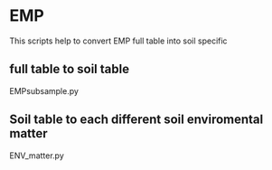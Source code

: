 # EMP

This scripts help to convert EMP full table into soil specific

## full table to soil table
EMPsubsample.py

## Soil table to each different soil enviromental matter
ENV_matter.py 